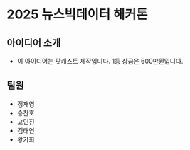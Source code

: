 # 2025 뉴스빅데이터 해커톤 

## 아이디어 소개
- 이 아이디어는 팟캐스트 제작입니다. 1등 상금은 600만원입니다.

## 팀원
- 정재영
- 송찬호
- 고민진
- 김태연
- 황가희